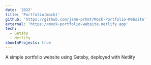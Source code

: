 ```yaml
---
date: '2022'
title: 'Portfolio(mock)'
github: 'https://github.com/jsmn-prhmt/Mock-Portfolio-Website'
external: 'https://mock-portfolio-website.netlify.app'
tech:
  - Gatsby
  - Netlify
showInProjects: true
---
```


A simple portfolio website using Gatsby, deployed with Netlify